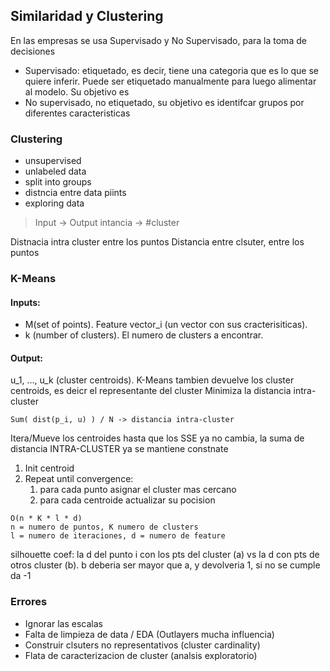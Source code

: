 ## Similaridad y Clustering

En las empresas se usa Supervisado y No Supervisado, para la toma de decisiones

- Supervisado: etiquetado, es decir, tiene una categoria que es lo que se quiere inferir. Puede ser etiquetado manualmente para luego alimentar al modelo. Su objetivo es 
- No supervisado, no etiquetado, su objetivo es identifcar grupos por diferentes caracteristicas

### Clustering

- unsupervised
- unlabeled data
- split into groups
- distncia entre data piints
- exploring data

> Input -> Output
> intancia -> #cluster

Distnacia intra cluster entre los puntos
Distancia entre clsuter, entre los puntos

### K-Means

#### Inputs: 
- M(set of points). Feature vector_i (un vector con sus cracterisiticas). 
- k (number of clusters). El numero de clusters a encontrar.

#### Output: 
u_1, ..., u_k (cluster centroids). K-Means tambien devuelve los cluster centroids, es deicr el representante del cluster
Minimiza la distancia intra-cluster

```Sum( dist(p_i, u) ) / N -> distancia intra-cluster```

Itera/Mueve los centroides hasta que los SSE ya no cambia, la suma de distancia INTRA-CLUSTER ya se mantiene constnate

1. Init centroid
2. Repeat until convergence:
   1. para cada punto asignar el cluster mas cercano
   2. para cada centroide actualizar su pocision

```
O(n * K * l * d)
n = numero de puntos, K numero de clusters
l = numero de iteraciones, d = numero de feature
```

silhouette coef: la d del punto i con los pts del cluster (a) vs la d con pts de otros cluster (b). b deberia ser mayor que a, y devolveria 1, si no se cumple da -1 

### Errores
- Ignorar las escalas
- Falta de limpieza de data / EDA (Outlayers mucha influencia)
- Construir clsuters no representativos (cluster cardinality)
- Flata de caracterizacion de cluster (analsis exploratorio)

